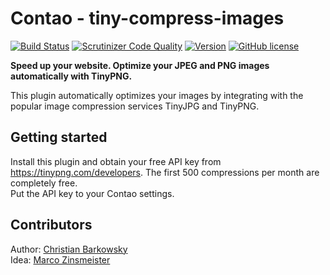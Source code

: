 # Contao - tiny-compress-images  


[![Build Status](https://travis-ci.org/christianbarkowsky/contao-tiny-compress-images.svg)](https://travis-ci.org/christianbarkowsky/contao-tiny-compress-images) [![Scrutinizer Code Quality](https://scrutinizer-ci.com/g/christianbarkowsky/contao-tiny-compress-images/badges/quality-score.png?b=master)](https://scrutinizer-ci.com/g/christianbarkowsky/contao-tiny-compress-images/?branch=master) [![Version](http://img.shields.io/packagist/v/christianbarkowsky/contao-tiny-compress-images.svg?style=flat-square)](http://packagist.com/packages/christianbarkowsky/contao-tiny-compress-images)  [![GitHub license](https://img.shields.io/badge/license-GPL-blue.svg?style=flat-square)](https://raw.githubusercontent.com/christianbarkowsky/contao-tiny-compress-images/master/LICENSE)

**Speed up your website. Optimize your JPEG and PNG images automatically with TinyPNG.**

This plugin automatically optimizes your images by integrating with the popular image compression services TinyJPG and TinyPNG.  


## Getting started

Install this plugin and obtain your free API key from https://tinypng.com/developers. The first 500 compressions per month are completely free.  
Put the API key to your Contao settings.
  
  
## Contributors
Author: [Christian Barkowsky](http://www.christianbarkowsky.de)  
Idea: [Marco Zinsmeister](http://www.profimedien.net)
